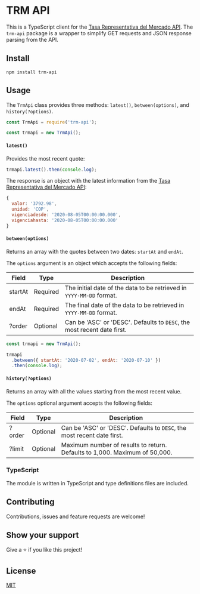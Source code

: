 # TRM API

This is a TypeScript client for the [Tasa Representativa del Mercado API](https://dev.socrata.com/foundry/www.datos.gov.co/32sa-8pi3). The `trm-api` package is a wrapper to simplify GET requests and JSON response parsing from the API.

## Install

```
npm install trm-api
```

## Usage

The `TrmApi` class provides three methods: `latest()`, `between(options)`, and `history(?options)`.

```js
const TrmApi = require('trm-api');

const trmapi = new TrmApi();
```

#### `latest()`

Provides the most recent quote:

```js
trmapi.latest().then(console.log);
```

The response is an object with the latest information from the [Tasa Representativa del Mercado API](https://dev.socrata.com/foundry/www.datos.gov.co/32sa-8pi3):

```js
{
  valor: '3792.98',
  unidad: 'COP',
  vigenciadesde: '2020-08-05T00:00:00.000',
  vigenciahasta: '2020-08-05T00:00:00.000'
}
```

#### `between(options)`

Returns an array with the quotes between two dates: `startAt` and `endAt`.

The `options` argument is an object which accepts the following fields:

| Field   | Type     | Description                                                             |
| ------- | -------- | ----------------------------------------------------------------------- |
| startAt | Required | The initial date of the data to be retrieved in `YYYY-MM-DD` format.    |
| endAt   | Required | The final date of the data to be retrieved in `YYYY-MM-DD` format.      |
| ?order  | Optional | Can be 'ASC' or 'DESC'. Defaults to `DESC`, the most recent date first. |

```js
const trmapi = new TrmApi();

trmapi
  .between({ startAt: '2020-07-02', endAt: '2020-07-10' })
  .then(console.log);
```

#### `history(?options)`

Returns an array with all the values starting from the most recent value.

The `options` optional argument accepts the following fields:

| Field  | Type     | Description                                                                |
| ------ | -------- | -------------------------------------------------------------------------- |
| ?order | Optional | Can be 'ASC' or 'DESC'. Defaults to `DESC`, the most recent date first.    |
| ?limit | Optional | Maximum number of results to return. Defaults to 1,000. Maximum of 50,000. |

### TypeScript

The module is written in TypeScript and type definitions files are included.

## Contributing

Contributions, issues and feature requests are welcome!

## Show your support

Give a ⭐️ if you like this project!

## License

[MIT](LICENSE)
